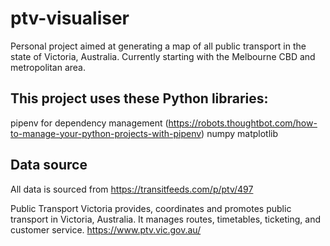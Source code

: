 # ptv-visualiser
Personal project aimed at generating a map of all public transport in the state of Victoria, Australia. Currently starting with the Melbourne CBD and metropolitan area.

## This project uses these Python libraries:
pipenv for dependency management (https://robots.thoughtbot.com/how-to-manage-your-python-projects-with-pipenv)
numpy 
matplotlib

## Data source
All data is sourced from https://transitfeeds.com/p/ptv/497

Public Transport Victoria provides, coordinates and promotes public transport in Victoria, Australia. It manages routes, timetables, ticketing, and customer service. https://www.ptv.vic.gov.au/
